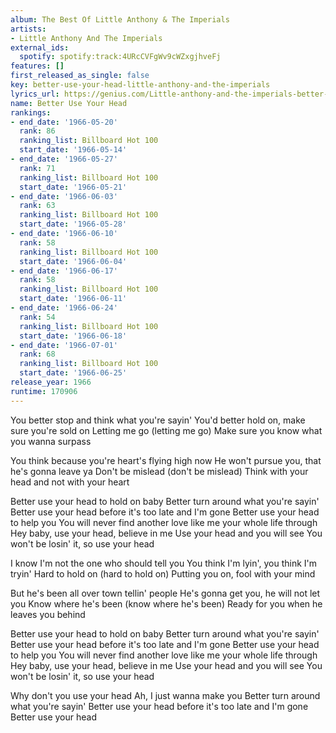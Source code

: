 ```yaml
---
album: The Best Of Little Anthony & The Imperials
artists:
- Little Anthony And The Imperials
external_ids:
  spotify: spotify:track:4URcCVFgWv9cWZxgjhveFj
features: []
first_released_as_single: false
key: better-use-your-head-little-anthony-and-the-imperials
lyrics_url: https://genius.com/Little-anthony-and-the-imperials-better-use-your-head-lyrics
name: Better Use Your Head
rankings:
- end_date: '1966-05-20'
  rank: 86
  ranking_list: Billboard Hot 100
  start_date: '1966-05-14'
- end_date: '1966-05-27'
  rank: 71
  ranking_list: Billboard Hot 100
  start_date: '1966-05-21'
- end_date: '1966-06-03'
  rank: 63
  ranking_list: Billboard Hot 100
  start_date: '1966-05-28'
- end_date: '1966-06-10'
  rank: 58
  ranking_list: Billboard Hot 100
  start_date: '1966-06-04'
- end_date: '1966-06-17'
  rank: 58
  ranking_list: Billboard Hot 100
  start_date: '1966-06-11'
- end_date: '1966-06-24'
  rank: 54
  ranking_list: Billboard Hot 100
  start_date: '1966-06-18'
- end_date: '1966-07-01'
  rank: 68
  ranking_list: Billboard Hot 100
  start_date: '1966-06-25'
release_year: 1966
runtime: 170906
---
```

You better stop and think what you're sayin'
You'd better hold on, make sure you're sold on
Letting me go (letting me go)
Make sure you know what you wanna surpass

You think because you're heart's flying high now
He won't pursue you, that he's gonna leave ya
Don't be mislead (don't be mislead)
Think with your head and not with your heart

Better use your head to hold on baby
Better turn around what you're sayin'
Better use your head before it's too late and I'm gone
Better use your head to help you
You will never find another love like me your whole life through
Hey baby, use your head, believe in me
Use your head and you will see
You won't be losin' it, so use your head

I know I'm not the one who should tell you
You think I'm lyin', you think I'm tryin'
Hard to hold on (hard to hold on)
Putting you on, fool with your mind

But he's been all over town tellin' people
He's gonna get you, he will not let you
Know where he's been (know where he's been)
Ready for you when he leaves you behind

Better use your head to hold on baby
Better turn around what you're sayin'
Better use your head before it's too late and I'm gone
Better use your head to help you
You will never find another love like me your whole life through
Hey baby, use your head, believe in me
Use your head and you will see
You won't be losin' it, so use your head

Why don't you use your head
Ah, I just wanna make you
Better turn around what you're sayin'
Better use your head before it's too late and I'm gone
Better use your head
